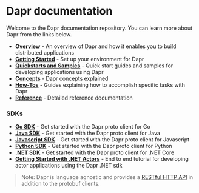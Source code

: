 # Dapr documentation

Welcome to the Dapr documentation repository. You can learn more about Dapr from the links below.

- **[Overview](./overview.md)** - An overview of Dapr and how it enables you to build distributed applications
- **[Getting Started](./getting-started)** - Set up your environment for Dapr
- **[Quickstarts and Samples](./quickstart)** - Quick start guides and samples for developing applications using Dapr
- **[Concepts](./concepts)** - Dapr concepts explained
- **[How-Tos](./howto)** - Guides explaining how to accomplish specific tasks with Dapr
- **[Reference](./reference)** - Detailed reference documentation

 ### SDKs

 - **[Go SDK](https://github.com/dapr/go-sdk)** - Get started with the Dapr proto client for Go
 - **[Java SDK](https://github.com/dapr/java-sdk)** - Get started with the Dapr proto client for Java
 - **[Javascript SDK](https://github.com/dapr/js-sdk)** - Get started with the Dapr proto client for Javascript
 - **[Python SDK](https://github.com/dapr/python-sdk)** - Get started with the Dapr proto client for Python
 - **[.NET SDK](https://github.com/dapr/dotnet-sdk)** - Get started with the Dapr proto client for .NET Core
 - **[Getting Started with .NET Actors](https://github.com/dapr/dotnet-sdk/blob/master/docs/get-started-dapr-actor.md)** - End to end tutorial for developing actor applications using the Dapr .NET sdk
 
> Note: Dapr is language agnostic and provides a [RESTful HTTP API](./reference/api/Readme.md) in addition to the protobuf clients.
